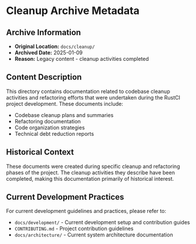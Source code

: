 # Cleanup Archive Metadata

## Archive Information
- **Original Location:** `docs/cleanup/`
- **Archived Date:** 2025-01-09
- **Reason:** Legacy content - cleanup activities completed

## Content Description
This directory contains documentation related to codebase cleanup activities and refactoring efforts that were undertaken during the RustCI project development. These documents include:

- Codebase cleanup plans and summaries
- Refactoring documentation
- Code organization strategies
- Technical debt reduction reports

## Historical Context
These documents were created during specific cleanup and refactoring phases of the project. The cleanup activities they describe have been completed, making this documentation primarily of historical interest.

## Current Development Practices
For current development guidelines and practices, please refer to:
- `docs/development/` - Current development setup and contribution guides
- `CONTRIBUTING.md` - Project contribution guidelines
- `docs/architecture/` - Current system architecture documentation